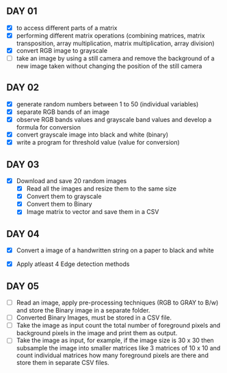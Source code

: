 ## DAY 01

- [x]  to access different parts of a matrix
- [x]  performing different matrix operations (combining matrices, matrix transposition, array multiplication, matrix multiplication, array division)
- [x]  convert RGB image to grayscale
- [ ]  take an image by using a still camera and remove the background of a new image taken without changing the position of the still camera

## DAY 02

- [x]  generate random numbers between 1 to 50 (individual variables)
- [x]  separate RGB bands of an image
- [x]  observe RGB bands values and grayscale band values and develop a formula for conversion
- [x]  convert grayscale image into black and white (binary)
- [x]  write a program for threshold value (value for conversion)

## DAY  03

- [x]  Download and save 20 random images
    - [x]  Read all the images and resize them to the same size
    - [x]  Convert them to grayscale
    - [x]  Convert them to Binary
    - [x]  Image matrix to vector and save them in a CSV

## DAY 04

- [x]  Convert a image of a handwritten string on a paper to black and white
- [x]  Apply atleast 4 Edge detection methods


## DAY 05

- [ ]  Read an image, apply pre-processing techniques (RGB to GRAY to B/w) and store the Binary image in a separate folder.
- [ ]  Converted Binary Images, must be stored in a CSV file.
- [ ]  Take the image as input count the total number of foreground pixels and background pixels in the image and print them as output.
- [ ]  Take the image as input, for example, if the image size is 30 x 30 then subsample the image into smaller matrices like 3 matrices of 10 x 10 and count individual matrices how many foreground pixels are there and store them in separate CSV files.